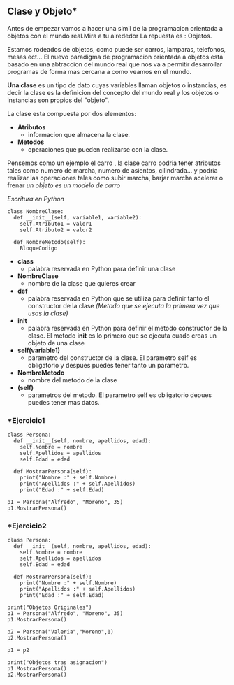 ## **Clase y Objeto***

Antes de empezar vamos a hacer una simil  de la programacion orientada a objetos con el mundo real.Mira a tu alrededor La repuesta es : Objetos.

Estamos rodeados de objetos, como puede ser carros, lamparas, telefonos, mesas ect... El nuevo paradigma de programacion orientada a objetos esta basado en una abtraccion del mundo real que nos va a permitir desarrollar programas de forma mas cercana a como veamos en el mundo.


**Una clase** es un tipo de dato cuyas variables llaman objetos o instancias, es decir la clase es la definicion del concepto del mundo real y los objetos o instancias son propios del "objeto".


La clase esta compuesta por dos elementos:
  - **Atributos**
    - informacion que almacena la clase.
  - **Metodos**
    - operaciones que pueden realizarse con la clase.


Pensemos como un ejemplo el carro , la clase carro podria tener atributos tales como numero de marcha, numero de asientos, cilindrada... y podria realizar las operaciones tales como subir marcha, barjar marcha acelerar o frenar *un objeto es un modelo de carro*

*Escritura en Python*

```
class NombreClase:
  def __init__(self, variable1, variable2):
    self.Atributo1 = valor1
    self.Atributo2 = valor2

  def NombreMetodo(self):
    BloqueCodigo
```

- **class**
  - palabra reservada en Python para definir una clase
- **NombreClase**
  - nombre de la clase que quieres crear
- **def**
  - palabra reservada en Python que se utiliza para definir tanto el constructor de la clase *(Metodo que se ejecuta la primera vez que usas la clase)*
- **__init__**
  - palabra reservada en Python para definir el metodo constructor de la clase. El metodo __init__ es lo primero que se ejecuta cuado creas un objeto de una clase
- **self(variable1)**
  - parametro del constructor de la clase. El parametro self es obligatorio y despues puedes tener tanto un parametro.
- **NombreMetodo**
  - nombre del metodo de la clase
- **(self)**
  - parametros del metodo. El parametro self es obligatorio depues puedes tener mas datos.

### ***Ejercicio1**
```
class Persona:
  def __init__(self, nombre, apellidos, edad):
    self.Nombre = nombre
    self.Apellidos = apellidos
    self.Edad = edad

  def MostrarPersona(self):
    print("Nombre :" + self.Nombre)
    print("Apellidos :" + self.Apellidos)
    print("Edad :" + self.Edad)

p1 = Persona("Alfredo", "Moreno", 35)
p1.MostrarPersona() 
```

### ***Ejercicio2**
```
class Persona:
  def __init__(self, nombre, apellidos, edad):
    self.Nombre = nombre
    self.Apellidos = apellidos
    self.Edad = edad

  def MostrarPersona(self):
    print("Nombre :" + self.Nombre)
    print("Apellidos :" + self.Apellidos)
    print("Edad :" + self.Edad)

print("Objetos Originales")
p1 = Persona("Alfredo", "Moreno", 35)
p1.MostrarPersona()

p2 = Persona("Valeria","Moreno",1)
p2.MostrarPersona()

p1 = p2

print("Objetos tras asignacion")
p1.MostrarPersona()
p2.MostrarPersona()
```